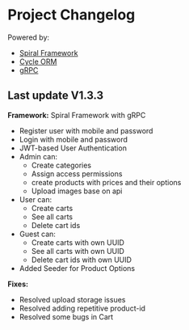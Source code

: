 <!DOCTYPE html>
<html lang="en">
<head>
    <meta charset="UTF-8">
    <meta name="viewport" content="width=device-width, initial-scale=1.0">
</head>
<body>
    <div class="header">
        <h1>Project Changelog</h1>
        <p>Powered by:</p>
        <ul>
            <li><a href="https://spiral.dev" target="_blank">Spiral Framework</a></li>
            <li><a href="https://cycle-orm.dev" target="_blank">Cycle ORM</a></li>
            <li><a href="https://grpc.io" target="_blank">gRPC</a></li>
        </ul>
    </div>
    <div class="changelog">
        <div class="version" id="v1-3-3">
            <h2>Last update V1.3.3</h2>
            <p><strong>Framework:</strong> Spiral Framework with gRPC</p>
            <ul class="features">
                <li>Register user with mobile and password</li>
                <li>Login with mobile and password</li>
                <li>JWT-based User Authentication</li>
                <li>Admin can:
                    <ul>
                        <li>Create categories</li>
                        <li>Assign access permissions</li>
                        <li>create products with prices and their options</li>
                        <li>Upload images base on api</li>
                    </ul>
                </li>
                <li>User can:
                    <ul>
                        <li>Create carts</li>
                        <li>See all carts</li>
                        <li>Delete cart ids</li>
                    </ul>
                </li>
                <li>Guest can:
                    <ul>
                        <li>Create carts with own UUID</li>
                        <li>See all carts with own UUID</li>
                        <li>Delete cart ids with own UUID</li>
                    </ul>
                </li>
                <li>Added Seeder for Product Options</li>
            </ul>
            <p><strong>Fixes:</strong></p>
            <ul class="fixes">
                <li>Resolved upload storage issues</li>
                <li>Resolved adding repetitive product-id</li>
                <li>Resolved some bugs in Cart</li>
            </ul>
        </div>
    </div>
</body>
</html>
